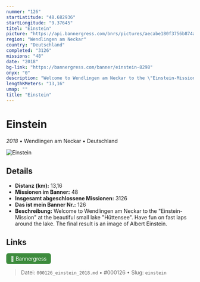 ```yaml
---
nummer: "126"
startLatitude: "48.682936"
startLongitude: "9.37645"
titel: "Einstein"
picture: "https://api.bannergress.com/bnrs/pictures/aecabe180f3756b874a65b238f42aad1"
region: "Wendlingen am Neckar"
country: "Deutschland"
completed: "3126"
missions: "48"
date: "2018"
bg-link: "https://bannergress.com/banner/einstein-8298"
onyx: "0"
description: "Welcome to Wendlingen am Neckar to the \"Einstein-Mission\" at the beautiful small lake \"Hüttensee\". Have fun on fast laps around the lake. The final result is an image of Albert Einstein."
lengthKMeters: "13,16"
umap: ""
title: "Einstein"
---
```

# Einstein

*2018* • Wendlingen am Neckar • Deutschland

![Einstein](https://api.bannergress.com/bnrs/pictures/aecabe180f3756b874a65b238f42aad1)

## Details
- **Distanz (km):** 13,16
- **Missionen im Banner:** 48
- **Insgesamt abgeschlossene Missionen:** 3126
- **Das ist mein Banner Nr.:** 126
- **Beschreibung:** Welcome to Wendlingen am Neckar to the "Einstein-Mission" at the beautiful small lake "Hüttensee". Have fun on fast laps around the lake. The final result is an image of Albert Einstein.


## Links
<div style="margin-top: 0.5em;">
<a href="https://bannergress.com/banner/einstein-8298" target="_blank" style="display:inline-block;margin-right:8px;padding:6px 12px;background-color:#3c8b3c;color:white;text-decoration:none;border-radius:6px;">🔗 Bannergress</a>

</div>


> Datei: `000126_einstein_2018.md` • #000126 • Slug: `einstein`
